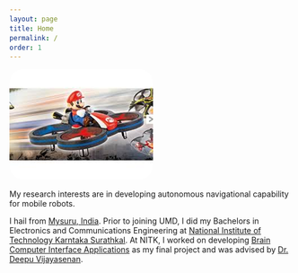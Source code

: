 ```yaml
---
layout: page
title: Home
permalink: /
order: 1
---
```


<div>
<img class="col one right" style="border-radius: 25px" src="/assets/img/about.jpg">
<p>
My research interests are in developing autonomous navigational capability for mobile robots. 
</p>
<p>
I hail from <a href="https://en.wikipedia.org/wiki/Mysore">Mysuru, India</a>. Prior to joining UMD, I did my Bachelors in Electronics and Communications Engineering at  <a href="https://www.nitk.ac.in/">National Institute of Technology Karntaka Surathkal</a>. At NITK, I worked on developing <a href="https://www.youtube.com/watch?v=687DesAL3YE">Brain Computer Interface Applications</a> as my final project and was advised by <a href="http://www.ece.nitk.ac.in/faculty/deepu-vijayasenan">Dr. Deepu Vijayasenan</a>.
</p>
</div>
